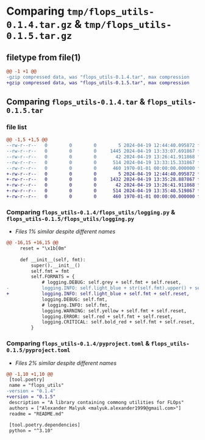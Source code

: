# Comparing `tmp/flops_utils-0.1.4.tar.gz` & `tmp/flops_utils-0.1.5.tar.gz`

## filetype from file(1)

```diff
@@ -1 +1 @@
-gzip compressed data, was "flops_utils-0.1.4.tar", max compression
+gzip compressed data, was "flops_utils-0.1.5.tar", max compression
```

## Comparing `flops_utils-0.1.4.tar` & `flops_utils-0.1.5.tar`

### file list

```diff
@@ -1,5 +1,5 @@
--rw-r--r--   0        0        0        5 2024-04-19 12:44:40.095872 flops_utils-0.1.4/README.md
--rw-r--r--   0        0        0     1445 2024-04-19 13:33:07.691867 flops_utils-0.1.4/flops_utils/logging.py
--rw-r--r--   0        0        0       42 2024-04-19 13:26:41.911868 flops_utils-0.1.4/flops_utils/testing.py
--rw-r--r--   0        0        0      514 2024-04-19 13:33:15.331867 flops_utils-0.1.4/pyproject.toml
--rw-r--r--   0        0        0      460 1970-01-01 00:00:00.000000 flops_utils-0.1.4/PKG-INFO
+-rw-r--r--   0        0        0        5 2024-04-19 12:44:40.095872 flops_utils-0.1.5/README.md
+-rw-r--r--   0        0        0     1432 2024-04-19 13:35:28.887867 flops_utils-0.1.5/flops_utils/logging.py
+-rw-r--r--   0        0        0       42 2024-04-19 13:26:41.911868 flops_utils-0.1.5/flops_utils/testing.py
+-rw-r--r--   0        0        0      514 2024-04-19 13:35:40.519867 flops_utils-0.1.5/pyproject.toml
+-rw-r--r--   0        0        0      460 1970-01-01 00:00:00.000000 flops_utils-0.1.5/PKG-INFO
```

### Comparing `flops_utils-0.1.4/flops_utils/logging.py` & `flops_utils-0.1.5/flops_utils/logging.py`

 * *Files 1% similar despite different names*

```diff
@@ -16,15 +16,15 @@
     reset = "\x1b[0m"
 
     def __init__(self, fmt):
         super().__init__()
         self.fmt = fmt
         self.FORMATS = {
             # logging.DEBUG: self.grey + self.fmt + self.reset,
-            logging.INFO: self.light_blue + str(self.fmt).upper() + self.reset,
+            logging.INFO: self.light_blue + self.fmt + self.reset,
             logging.DEBUG: self.fmt,
             # logging.INFO: self.fmt,
             logging.WARNING: self.yellow + self.fmt + self.reset,
             logging.ERROR: self.red + self.fmt + self.reset,
             logging.CRITICAL: self.bold_red + self.fmt + self.reset,
         }
```

### Comparing `flops_utils-0.1.4/pyproject.toml` & `flops_utils-0.1.5/pyproject.toml`

 * *Files 2% similar despite different names*

```diff
@@ -1,10 +1,10 @@
 [tool.poetry]
 name = "flops_utils"
-version = "0.1.4"
+version = "0.1.5"
 description = "A library containing commong utilities for FLOps"
 authors = ["Alexander Malyuk <malyuk.alexander1999@gmail.com>"]
 readme = "README.md"
 
 [tool.poetry.dependencies]
 python = "^3.10"
```

